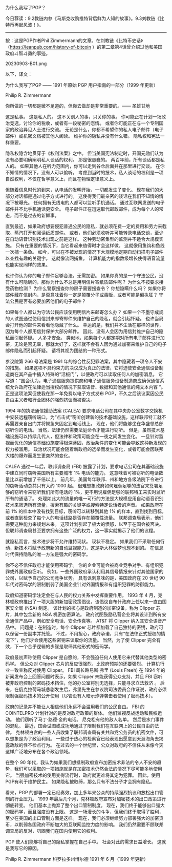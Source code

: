 
为什么我写了PGP？

今日荐读：9.2教链内参《马斯克收购推特背后鲜为人知的故事》。9.3刘教链《比特币再起风波！》。 

---

按：这是PGP作者Phil Zimmermann的文章。在刘教链《比特币史话》（https://leanpub.com/history-of-bitcoin ）的第二章第4话曾介绍过他和美国政府斗智斗勇的事迹。

20230903-B01.png

以下，译文：

为什么我写了PGP
—— 1991 年原始 PGP 用户指南的一部分（1999 年更新）

Philip R. Zimmermann


你所做的一切都是微不足道的，但你去做却是非常重要的。—— 圣雄甘地

这是私事。 这是私人的。 这不关别人的事，只关你的事。 你可能正在计划一场政治竞选，讨论你的税收，或者有一段秘密的恋情。 或者你可能正在与一个专制国家的政治异见人士进行交流。 无论是什么，你都不希望你的私人电子邮件（电子邮件）或机密文档被其他人阅读。 维护你的隐私并没有什么错。 隐私权和宪法一样重要。

隐私权隐含地贯穿于《权利法案》之中。 但当美国宪法制定时，开国元勋们认为没有必要明确阐明私人谈话的权利。 那是很愚蠢的。 两百年前，所有谈话都是私人的。 如果其他人在听力范围内，你可以走到谷仓后面并在那里进行交谈。 在你不知情的情况下，没有人可以偷听。 考虑到当时的技术，私人谈话的权利是一项自然权利，不仅在哲学意义上，而且在物理定律意义上。

但随着信息时代的到来，从电话的发明开始，一切都发生了变化。 现在我们的大部分对话都是通过电子方式进行的。 这使得我们最亲密的谈话在我们不知情的情况下被曝光。 任何拥有无线电的人都可以监听手机通话。 通过互联网发送的电子邮件并不比手机通话更安全。 电子邮件正在迅速取代邮政邮件，成为每个人的常态，而不是过去的新鲜事。

直到最近，如果政府想要侵犯普通公民的隐私，就必须花费一定的费用和劳力来截取、蒸汽打开和阅读纸质邮件。 或者，他们必须收听并可能转录电话交谈，至少在自动语音识别技术出现之前是这样。 这种劳动密集型的监测并不适合大规模实施。 只有在重要的情况下，当它看起来值得时才会这样做。 这就像用鱼钩和鱼线一次捕一条鱼。 如今，可以在不被发现的情况下大规模地定期自动扫描电子邮件以查找有趣的关键字。 这就像流网捕鱼。 计算机能力的指数级增长使得语音流量也能实现同样的效果。

也许你认为你的电子邮件足够合法，无需加密。 如果你真的是一个守法公民，没有什么可隐瞒的，那你为什么不总是用明信片寄纸质邮件呢？ 为什么不按要求接受药物检测？ 为什么警察搜查你的房子需要搜查令？ 你想隐瞒什么吗？ 如果你将邮件藏在信封内，是否意味着你一定是颠覆分子或毒贩，或者可能是偏执狂？ 守法公民是否有必要加密他们的电子邮件？

如果每个人都认为守法公民应该使用明信片来邮寄怎么办？ 如果一个不墨守成规的人试图通过使用信封来邮寄邮件来维护自己的隐私，就会引起怀疑。 也许当局会打开他的邮件来看看他隐藏了什么。 幸运的是，我们并不生活在那样的世界，因为每个人都用信封保护大部分邮件。 因此，没有人会因为用信封维护自己的隐私而引起怀疑。 人多才安全。 类似地，如果每个人都定期对所有电子邮件进行加密，无论是否无辜，那就太好了，这样就不会有人因为通过加密来维护自己的电子邮件隐私而引起怀疑。 请将其视为团结的一种形式。

参议院第 266 号法案是 1991 年的综合性反犯罪法案，其中隐藏着一项令人不安的措施。 如果这项不具约束力的决议成为真正的法律，它将迫使安全通信设备制造商在其产品中插入特殊的“活板门”，以便政府可以读取任何人的加密消息。 它写道：“国会认为，电子通信服务提供商和电子通信服务设备制造商应确保通信系统允许政府在法律适当授权的情况下获取语音、数据和其他通信的纯文本内容 ”。 正是这项法案促使我在那一年免费以电子方式发布 PGP，不久之后该议案因公民自由主义者和行业团体的强烈抗议而被否决。

1994 年的执法通信援助法案 (CALEA) 要求电话公司在其中央办公室数字交换机中安装远程窃听端口，为“点击式”窃听创建新的技术基础设施，这样联邦特工就不再需要亲自出门并将鳄鱼夹固定到电话线上。 现在，他们将能够坐在华盛顿总部窃听你的电话。 当然，法律仍然需要法庭命令才能进行窃听。 但是，虽然技术基础设施可以持续几代人，但法律和政策可能会在一夜之间发生变化。 一旦针对监视而优化的通信基础设施变得根深蒂固，政治条件的变化可能会导致这种新发现的权力被滥用。 政治状况可能会随着新政府的选举而发生变化，或者可能会因联邦大楼的爆炸而发生更突然的变化。

CALEA 通过一年后，联邦调查局 (FBI) 披露了计划，要求电话公司在其基础设施中建立同时窃听美国所有主要城市 1% 电话的能力。 这意味着可被窃听的电话数量比以前增加了千倍以上。 前几年，美国每年联邦、州和地方各级法院下令进行的窃听活动总共只有大约 1000 起。 很难想象政府如何雇佣足够的法官来签署足够的窃听令来窃听我们所有电话的 1%，更不用说雇佣足够的联邦特工来实时监听所有的通话了。 处理如此大的流量的唯一可行的方法是大规模应用自动语音识别技术来筛选所有流量，搜索有趣的关键字或搜索特定说话者的声音。 如果政府在前 1% 的样本中没有找到目标，窃听可以转移到其他 1% 的样本，直到找到目标，或者直到检查了每个人的电话线路是否存在颠覆性流量。 联邦调查局表示，他们需要这种能力来规划未来。 这项计划引起了极大的愤怒，以至于在国会被否决。 但联邦调查局甚至要求拥有这些广泛的权力，这一事实就揭示了他们的议程。

就隐私而言，技术进步将不允许维持现状。 现状不稳定。 如果我们不采取任何行动，新技术将赋予政府新的自动监视能力，这是斯大林做梦也想不到的。 在信息时代保持隐私的唯一方法是强大的密码学。

你不必不信任政府才能使用密码学。 你的企业可能会被商业竞争对手、有组织犯罪或外国政府窃听。 例如，一些外国政府承认利用其信号情报来针对其他国家的公司，以赋予自己的公司竞争优势。 具有讽刺意味的是，美国政府在 20 世纪 90 年代对密码学的限制削弱了美国企业针对外国情报和有组织犯罪的防御能力。

政府知道密码学注定会在与人民的权力关系中发挥重要作用。 1993 年 4 月，克林顿政府推出了一项大胆的新加密政策倡议，该倡议自布什政府上任以来一直由国家安全局 (NSA) 制定。 该计划的核心是政府制造的加密设备，称为 Clipper 芯片，其中包含新的 NSA 机密加密算法。 政府试图鼓励私营企业将其设计到所有安全通信产品中，例如安全电话、安全传真等。 AT&T 将 Clipper 纳入其安全语音产品中。 问题是：在制造时，每个 Clipper 芯片都加载了自己独特的密钥，政府可以保留一份副本并托管。 不过，不用担心，政府承诺，只有“在法律正式授权的情况下”，他们才会使用这些密钥来读取你的流量。 当然，为了使 Clipper 完全有效，下一个合乎逻辑的步骤是取缔其他形式的密码学。

政府最初声称使用 Clipper 是自愿的，不会强迫任何人使用它来代替其他类型的密码学。 但公众对 Clipper 芯片的反应很强烈，比政府预期的还要强烈。 计算机行业一致宣称反对使用 Clipper。 FBI 局长路易斯·弗里 (Louis Freeh) 在 1994 年的新闻发布会上回答问题时表示，如果 Clipper 未能获得公众支持，并且 FBI 窃听被非政府控制的密码技术挡住，他的办公室将别无选择，只能寻求立法救济 。 后来，在俄克拉荷马城悲剧发生后，弗里先生在参议院司法委员会作证说，政府必须限制强密码技术的公开使用（尽管没有人暗示炸弹袭击者使用了密码技术）。

政府的记录并不能让人相信他们永远不会滥用我们的公民自由。 FBI 的 COINTELPRO 计划针对的是反对政府政策的群体。 他们监视反战运动和民权运动。 他们窃听了马丁·路德·金的电话。 尼克松有他的敌人名单。 然后是水门事件的混乱。 最近，国会试图或成功地通过了限制我们在互联网上的公民自由的法律。 克林顿白宫的一些人员收集了联邦调查局有关共和党公务员的机密文件，可以想象是为了政治利用。 一些过于热心的检察官已经表现出愿意到天涯海角去揭露政敌的性不检点行为。 在过去的一个世纪里，公众对政府的不信任从未像今天这样广泛地分布在各个政治领域。

在整个 90 年代，我认为如果我们想抵制政府宣布加密技术非法的令人不安的趋势，我们可以采取的一项措施就是在加密技术仍然合法的情况下尽可能多地使用它。 当强加密技术的使用变得流行时，政府就更难将其定为犯罪。 因此，使用PGP有利于维护民主。 如果隐私被取缔，那么只有不法分子才会拥有隐私。

看来，PGP 的部署一定已经奏效，加上多年来公众的持续强烈抗议和放松出口管制的行业压力。 1999 年最后几个月，克林顿政府宣布对加密技术的出口政策进行彻底转变。 他们基本上抛弃了整个出口管制制度。 现在，我们终于能够出口强大的密码学，而且强度没有上限。 这是一场漫长的斗争，但我们终于取得了胜利，至少在美国的出口管制方面是这样。 现在，我们必须继续努力部署强大的加密货币，以削弱各国政府不断加大的互联网监控力度的影响。 我们仍然需要不顾联邦调查局的反对，巩固我们在国内使用它的权利。

PGP 使人们能够将自己的隐私掌握在自己手中。 社会对此的需求日益增长。 这就是我写它的原因。

Philip R. Zimmermann
科罗拉多州博尔德
1991 年 6 月（1999 年更新）


